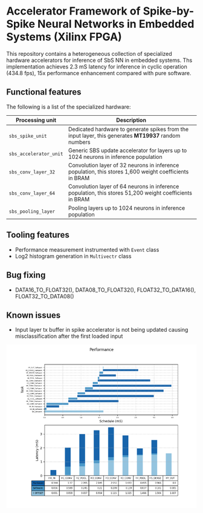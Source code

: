 #  Accelerator Framework of Spike-by-Spike Neural Networks in Embedded Systems (Xilinx FPGA)
This repository contains a heterogeneous collection of specialized hardware accelerators for inference of SbS NN in embedded systems. Ths implementation achieves 2.3 mS latency for inference in cyclic operation (434.8 fps), 15x performance enhancement compared with pure software.

## Functional features
The following is a list of the specialized hardware:

| Processing unit | Description |
| --- | --- |
| `sbs_spike_unit` | Dedicated hardware to generate spikes from the input layer, this generates **MT19937** random numbers |
| `sbs_accelerator_unit` | Generic SBS update accelerator for layers up to 1024 neurons in inference population |
| `sbs_conv_layer_32` | Convolution layer of 32 neurons in inference population, this stores 1,600 weight coefficients in BRAM |
| `sbs_conv_layer_64` | Convolution layer of 64 neurons in inference population, this stores 51,200 weight coefficients in BRAM |
| `sbs_pooling_layer` | Pooling layers up to 1024 neurons in inference population |

## Tooling features
* Performance measurement instrumented with `Event` class
* Log2 histogram generation in `Multivectr` class

## Bug fixing
* DATA16_TO_FLOAT32(), DATA08_TO_FLOAT32(), FLOAT32_TO_DATA16(), FLOAT32_TO_DATA08()

## Known issues
* Input layer tx buffer in spike accelerator is not being updated causing misclassification after the first loaded input

![Performance](https://github.com/YaribNevarez/app-framework-baremetal/blob/hw-accelerator-weight-float4/apps/sbs_app/test/performance/benchmark.png)
